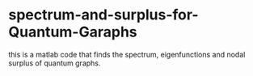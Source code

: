 # spectrum-and-surplus-for-Quantum-Garaphs
this is a matlab code that finds the spectrum, eigenfunctions and nodal surplus of quantum graphs.
